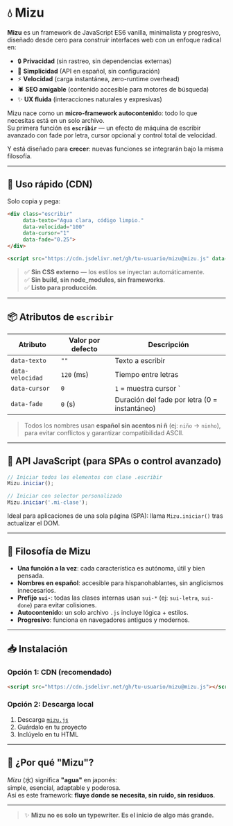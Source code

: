 # 💧 Mizu

**Mizu** es un framework de JavaScript ES6 vanilla, minimalista y progresivo, diseñado desde cero para construir interfaces web con un enfoque radical en:

- 🔒 **Privacidad** (sin rastreo, sin dependencias externas)  
- 🧼 **Simplicidad** (API en español, sin configuración)  
- ⚡ **Velocidad** (carga instantánea, zero-runtime overhead)  
- 🕷️ **SEO amigable** (contenido accesible para motores de búsqueda)  
- ✨ **UX fluida** (interacciones naturales y expresivas)

Mizu nace como un **micro-framework autocontenid**o: todo lo que necesitas está en un solo archivo.  
Su primera función es **`escribir`** — un efecto de máquina de escribir avanzado con fade por letra, cursor opcional y control total de velocidad.

Y está diseñado para **crecer**: nuevas funciones se integrarán bajo la misma filosofía.

---

## 🚀 Uso rápido (CDN)

Solo copia y pega:

```html
<div class="escribir"
     data-texto="Agua clara, código limpio."
     data-velocidad="100"
     data-cursor="1"
     data-fade="0.25">
</div>

<script src="https://cdn.jsdelivr.net/gh/tu-usuario/mizu@mizu.js" data-auto></script>
```

> ✅ **Sin CSS externo** — los estilos se inyectan automáticamente.  
> ✅ **Sin build, sin node_modules, sin frameworks**.  
> ✅ **Listo para producción**.

---

## 📦 Atributos de `escribir`

| Atributo          | Valor por defecto | Descripción |
|-------------------|-------------------|-------------|
| `data-texto`      | `""`              | Texto a escribir |
| `data-velocidad`  | `120` (ms)        | Tiempo entre letras |
| `data-cursor`     | `0`               | `1` = muestra cursor `|` |
| `data-fade`       | `0` (s)           | Duración del fade por letra (0 = instantáneo) |

> Todos los nombres usan **español sin acentos ni ñ** (ej: `niño` → `ninho`), para evitar conflictos y garantizar compatibilidad ASCII.

---

## 🧩 API JavaScript (para SPAs o control avanzado)

```js
// Iniciar todos los elementos con clase .escribir
Mizu.iniciar();

// Iniciar con selector personalizado
Mizu.iniciar('.mi-clase');
```

Ideal para aplicaciones de una sola página (SPA): llama `Mizu.iniciar()` tras actualizar el DOM.

---

## 🌱 Filosofía de Mizu

- **Una función a la vez**: cada característica es autónoma, útil y bien pensada.
- **Nombres en español**: accesible para hispanohablantes, sin anglicismos innecesarios.
- **Prefijo `sui-`**: todas las clases internas usan `sui-*` (ej: `sui-letra`, `sui-done`) para evitar colisiones.
- **Autocontenid**o: un solo archivo `.js` incluye lógica + estilos.
- **Progresivo**: funciona en navegadores antiguos y modernos.

---

## 📥 Instalación

### Opción 1: CDN (recomendado)
```html
<script src="https://cdn.jsdelivr.net/gh/tu-usuario/mizu@mizu.js"></script>
```

### Opción 2: Descarga local
1. Descarga [`mizu.js`](https://cdn.jsdelivr.net/gh/tu-usuario/mizu@mizu.js)
2. Guárdalo en tu proyecto
3. Inclúyelo en tu HTML

---

## 🌊 ¿Por qué "Mizu"?

*Mizu* (水) significa **"agua"** en japonés:  
simple, esencial, adaptable y poderosa.  
Así es este framework: **fluye donde se necesita, sin ruido, sin residuos**.

---

> ✨ **Mizu no es solo un typewriter. Es el inicio de algo más grande.**
```
